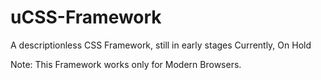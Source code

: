 # uCSS-Framework
A descriptionless CSS Framework, still in early stages
Currently, On Hold

Note: This Framework works only for Modern Browsers.
